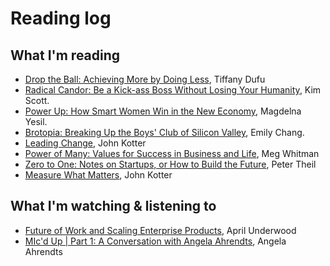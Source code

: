 # Reading log

## What I'm reading

* [Drop the Ball: Achieving More by Doing Less](https://www.amazon.com/Drop-Ball-Achieving-More-Doing/dp/1250071739/ref=sr_1_1?ie=UTF8&qid=1525886926&sr=8-1&keywords=Drop+the+Ball), Tiffany Dufu
* [Radical Candor: Be a Kick-ass Boss Without Losing Your Humanity](https://www.amazon.com/Radical-Candor-Kick-Ass-Without-Humanity/dp/1250103509/ref=sr_1_1?s=books&ie=UTF8&qid=1525886497&sr=1-1&keywords=Radical+Candor), Kim Scott.
* [Power Up: How Smart Women Win in the New Economy](https://www.amazon.com/Power-Up-Smart-Women-Economy/dp/1580056911/ref=sr_1_1?s=books&ie=UTF8&qid=1525887011&sr=1-1&keywords=Power+Up+book), Magdelna Yesil.
* [Brotopia: Breaking Up the Boys' Club of Silicon Valley](https://www.amazon.com/Brotopia-Breaking-Boys-Silicon-Valley/dp/0735213534/ref=sr_1_1?ie=UTF8&qid=1525886864&sr=8-1&keywords=Brotopia), Emily Chang.
* [Leading Change](https://www.amazon.com/Leading-Change-New-Preface-Author/dp/1422186431/ref=sr_1_1?s=books&ie=UTF8&qid=1525887037&sr=1-1&keywords=leading+change+john+kotter), John Kotter
* [Power of Many: Values for Success in Business and Life](https://www.amazon.com/Power-Many-Values-Success-Business/dp/0307591220/ref=sr_1_1?s=books&ie=UTF8&qid=1525887059&sr=1-1&keywords=Power+of+Many), Meg Whitman
* [Zero to One: Notes on Startups, or How to Build the Future](https://www.amazon.com/Zero-One-Notes-Startups-Future/dp/0804139296/ref=sr_1_1?s=books&ie=UTF8&qid=1525887078&sr=1-1&keywords=zero+to+one), Peter Theil
* [Measure What Matters](https://www.amazon.com/Measure-What-Matters-Google-Foundation/dp/0525536221/ref=sr_1_1?s=books&ie=UTF8&qid=1525887094&sr=1-1&keywords=measure+what+matters), John Kotter


## What I'm watching & listening to

* [Future of Work and Scaling Enterprise Products](https://www.youtube.com/watch?v=2v1GUWBJnx4&t=1936s), April Underwood
* [MIc'd Up | Part 1: A Conversation with Angela Ahrendts](https://www.youtube.com/watch?v=9Ch9gqTzMSU&t=913s), Angela Ahrendts
